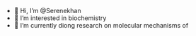 - 👋 Hi, I’m @Serenekhan
- 👀 I’m interested in biochemistry 
- 🌱 I’m currently diong research on molecular mechanisms of 

<!---
Serenekhan/Serenekhan is a ✨ special ✨ repository because its `README.md` (this file) appears on your GitHub profile.
You can click the Preview link to take a look at your changes.
--->
